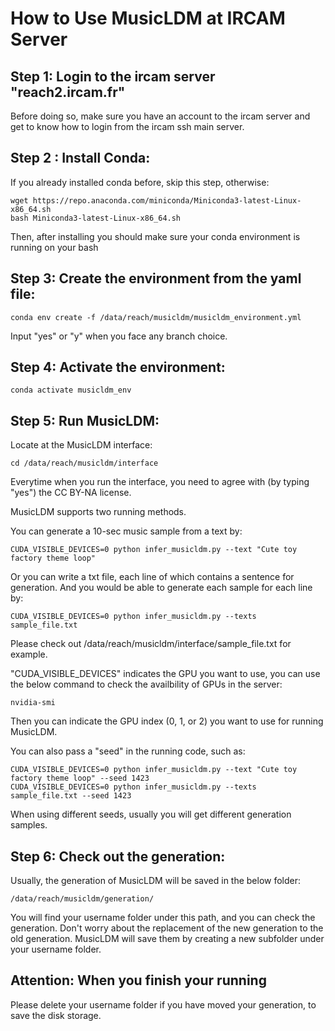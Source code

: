 # How to Use MusicLDM at IRCAM Server


## Step 1: Login to the ircam server "reach2.ircam.fr" 

Before doing so, make sure you have an account to the ircam server and get to know how to login from the ircam ssh main server.

## Step 2 : Install Conda:
If you already installed conda before, skip this step, otherwise:
```
wget https://repo.anaconda.com/miniconda/Miniconda3-latest-Linux-x86_64.sh
bash Miniconda3-latest-Linux-x86_64.sh
```
Then, after installing you should make sure your conda environment is running on your bash


## Step 3: Create the environment from the yaml file:
```
conda env create -f /data/reach/musicldm/musicldm_environment.yml
``` 
Input "yes" or "y" when you face any branch choice.

## Step 4: Activate the environment:
```
conda activate musicldm_env
```

## Step 5: Run MusicLDM:
Locate at the MusicLDM interface:
```
cd /data/reach/musicldm/interface
```
Everytime when you run the interface, you need to agree with (by typing "yes") the CC BY-NA license.

MusicLDM supports two running methods.

You can generate a 10-sec music sample from a text by:
```
CUDA_VISIBLE_DEVICES=0 python infer_musicldm.py --text "Cute toy factory theme loop"
```

Or you can write a txt file, each line of which contains a sentence for generation. And you would be able to generate each sample for each line by:
```
CUDA_VISIBLE_DEVICES=0 python infer_musicldm.py --texts sample_file.txt
```
Please check out /data/reach/musicldm/interface/sample_file.txt for example.

"CUDA_VISIBLE_DEVICES" indicates the GPU you want to use, you can use the below command to check the availbility of GPUs in the server:
```
nvidia-smi
```
Then you can indicate the GPU index (0, 1, or 2) you want to use for running MusicLDM.

You can also pass a "seed" in the running code, such as:
```
CUDA_VISIBLE_DEVICES=0 python infer_musicldm.py --text "Cute toy factory theme loop" --seed 1423
CUDA_VISIBLE_DEVICES=0 python infer_musicldm.py --texts sample_file.txt --seed 1423
```
When using different seeds, usually you will get different generation samples.

## Step 6: Check out the generation:
Usually, the generation of MusicLDM will be saved in the below folder:
```
/data/reach/musicldm/generation/
```
You will find your username folder under this path, and you can check the generation. Don't worry about the replacement of the new generation to the old generation. MusicLDM will save them by creating a new subfolder under your username folder. 

## Attention: When you finish your running
Please delete your username folder if you have moved your generation, to save the disk storage.

